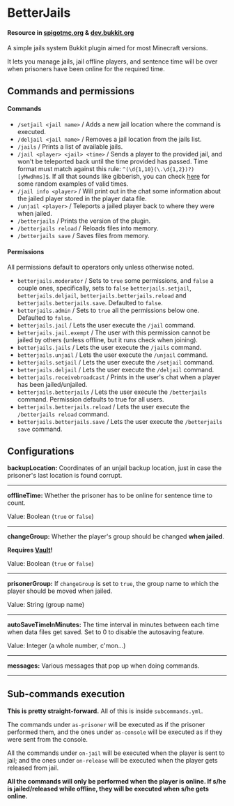 # BetterJails
#### Resource in [spigotmc.org](https://www.spigotmc.org/resources/betterjails.76001/) & [dev.bukkit.org](https://dev.bukkit.org/projects/betterjails)
A simple jails system Bukkit plugin aimed for most Minecraft versions.

It lets you manage jails, jail offline players, and sentence time will be over when prisoners have been online for the required time.

## Commands and permissions
#### Commands
- `/setjail <jail name>` / Adds a new jail location where the command is executed.
- `/deljail <jail name>` / Removes a jail location from the jails list.
- `/jails` / Prints a list of available jails.
- `/jail <player> <jail> <time>` / Sends a player to the provided jail, and won't be teleported back until the time provided has passed. Time format must match against this rule: `^(\d{1,10}(\.\d{1,2})?)[yMwdhms]$`. If all that sounds like gibberish, you can check [here](https://onlinetexttools.com/generate-text-from-regex?regex=%5E(%5Cd%7B1%2C5%7D(%5C.%5Cd%7B1%2C2%7D)%3F)%5ByMwdhms%5D%24&results=10) for some random examples of valid times.
- `/jail info <player>` / Will print out in the chat some information about the jailed player stored in the player data file.
- `/unjail <player>` / Teleports a jailed player back to where they were when jailed.
- `/betterjails` / Prints the version of the plugin.
- `/betterjails reload` / Reloads files into memory.
- `/betterjails save` / Saves files from memory.

#### Permissions
All permissions default to operators only unless otherwise noted.
- `betterjails.moderator` / Sets to `true` some permissions, and `false` a couple ones, specifically, sets to `false` `betterjails.setjail`, `betterjails.deljail`, `betterjails.betterjails.reload` and `betterjails.betterjails.save`. Defaulted to `false`.
- `betterjails.admin` / Sets to `true` all the permissions below one. Defaulted to `false`.
- `betterjails.jail` / Lets the user execute the `/jail` command.
- `betterjails.jail.exempt` / The user with this permission cannot be jailed by others (unless offline, but it runs check when joining).
- `betterjails.jails` / Lets the user execute the `/jails` command.
- `betterjails.unjail` / Lets the user execute the `/unjail` command.
- `betterjails.setjail` / Lets the user execute the `/setjail` command.
- `betterjails.deljail` / Lets the user execute the `/deljail` command.
- `betterjails.receivebroadcast` / Prints in the user's chat when a player has been jailed/unjailed.
- `betterjails.betterjails` / Lets the user execute the `/betterjails` command. Permission defaults to true for all users.
- `betterjails.betterjails.reload` / Lets the user execute the `/betterjails reload` command.
- `betterjails.betterjails.save` / Lets the user execute the `/betterjails save` command.

## Configurations
**backupLocation:**
Coordinates of an unjail backup location, just in case the prisoner's last location is found corrupt.
___
**offlineTime:**
Whether the prisoner has to be online for sentence time to count.

Value: Boolean (`true` or `false`)
___
**changeGroup:**
Whether the player's group should be changed **when jailed**.

**Requires [Vault](https://dev.bukkit.org/projects/vault/files)!**

Value: Boolean (`true` or `false`)
___
**prisonerGroup:**
If `changeGroup` is set to `true`, the group name to which the player should be moved when jailed.

Value: String (group name)
___
**autoSaveTimeInMinutes:**
The time interval in minutes between each time when data files get saved. Set to 0 to disable the autosaving feature.

Value: Integer (a whole number, c'mon...)
___
**messages:**
Various messages that pop up when doing commands.
___
## Sub-commands execution
**This is pretty straight-forward.**
All of this is inside `subcommands.yml`.

The commands under `as-prisoner` will be executed as if the prisoner performed them, and the ones under `as-console` will be executed as if they were sent from the console.

All the commands under `on-jail` will be executed when the player is sent to jail; and the ones under `on-release` will be executed when the player gets released from jail.

**All the commands will only be performed when the player is online. If s/he is jailed/released while offline, they will be executed when s/he gets online.**
